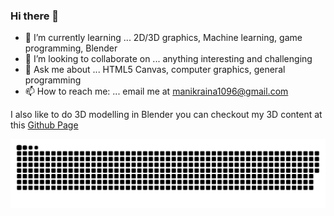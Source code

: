 ### Hi there 👋
- 🌱 I’m currently learning ... 2D/3D graphics, Machine learning, game programming, Blender
- 👯 I’m looking to collaborate on ... anything interesting and challenging
- 💬 Ask me about ... HTML5 Canvas, computer graphics, general programming 
- 📫 How to reach me: ... email me at <manikraina1096@gmail.com>

I also like to do 3D modelling in Blender you can checkout my 3D content at this [Github Page](https://hackasaur.github.io/Manik-3D-showcase/)

![snake gif](https://github.com/hackasaur/hackasaur/raw/output/github-snake-dark.svg)

<!--
**hackasaur/hackasaur** is a ✨ _special_ ✨ repository because its `README.md` (this file) appears on your GitHub profile.

Here are some ideas to get you started:

- 🔭 I’m currently working on ...
- 🌱 I’m currently learning ...
- 👯 I’m looking to collaborate on ...
- 🤔 I’m looking for help with ...
- 💬 Ask me about ...
- 📫 How to reach me: ...
- 😄 Pronouns: ...
- ⚡ Fun fact: ...
-->
